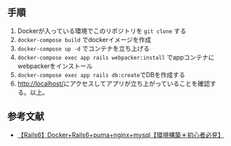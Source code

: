 ## 手順
1. Dockerが入っている環境でこのリポジトリを `git clone` する
1. `docker-compose build` でdockerイメージを作成
1. `docker-compose up -d` でコンテナを立ち上げる
1. `docker-compose exec app rails webpacker:install` でappコンテナにwebpackerをインストール
1. `docker-compose exec app rails db:create`でDBを作成する
1. [http://localhost/](http://localhost/)にアクセスしてアプリが立ち上がっていることを確認する。以上。

## 参考文献
- [【Rails6】Docker+Rails6+puma+nginx+mysql【環境構築＊初心者必見】](https://qiita.com/kohki4115/items/c37ff8550b01bbc75df2)